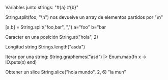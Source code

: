  Variables junto strings:
 "#{a} #{b}"

String.split(foo, "\n")
  nos devuelve un array de elementos partidos por "\n"

[a,b] = String.split("foo,bar", ",")
  a="foo"
  b="bar

Caracter en una posición
String.at("hola", 2)

Longitud string
Strings.length("asda")

Iterar por una string:
String.graphemes("asd") |> Enum.map(fn x -> IO.puts(x) end)

Obtener un slice
String.slice("hola mundo", 2, 6)
"la mun"

